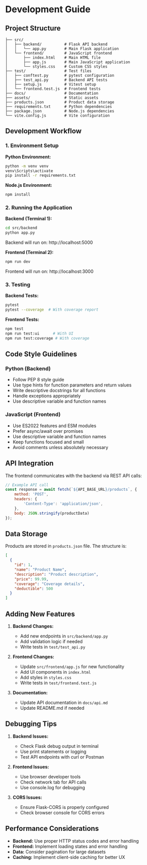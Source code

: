 # Development Guide

## Project Structure

```
├── src/
│   ├── backend/          # Flask API backend
│   │   └── app.py        # Main Flask application
│   └── frontend/         # JavaScript frontend
│       ├── index.html    # Main HTML file
│       ├── app.js        # Main JavaScript application
│       └── styles.css    # Custom CSS styles
├── test/                 # Test files
│   ├── conftest.py       # pytest configuration
│   ├── test_api.py       # Backend API tests
│   ├── setup.js          # Vitest setup
│   └── frontend.test.js  # Frontend tests
├── docs/                 # Documentation
├── assets/               # Static assets
├── products.json         # Product data storage
├── requirements.txt      # Python dependencies
├── package.json          # Node.js dependencies
└── vite.config.js        # Vite configuration
```

## Development Workflow

### 1. Environment Setup

**Python Environment:**
```bash
python -m venv venv
venv\Scripts\activate
pip install -r requirements.txt
```

**Node.js Environment:**
```bash
npm install
```

### 2. Running the Application

**Backend (Terminal 1):**
```bash
cd src/backend
python app.py
```
Backend will run on: http://localhost:5000

**Frontend (Terminal 2):**
```bash
npm run dev
```
Frontend will run on: http://localhost:3000

### 3. Testing

**Backend Tests:**
```bash
pytest
pytest --coverage  # With coverage report
```

**Frontend Tests:**
```bash
npm test
npm run test:ui      # With UI
npm run test:coverage # With coverage
```

## Code Style Guidelines

### Python (Backend)
- Follow PEP 8 style guide
- Use type hints for function parameters and return values
- Write descriptive docstrings for all functions
- Handle exceptions appropriately
- Use descriptive variable and function names

### JavaScript (Frontend)
- Use ES2022 features and ESM modules
- Prefer async/await over promises
- Use descriptive variable and function names
- Keep functions focused and small
- Avoid comments unless absolutely necessary

## API Integration

The frontend communicates with the backend via REST API calls:

```javascript
// Example API call
const response = await fetch(`${API_BASE_URL}/products`, {
    method: 'POST',
    headers: {
        'Content-Type': 'application/json',
    },
    body: JSON.stringify(productData)
});
```

## Data Storage

Products are stored in `products.json` file. The structure is:

```json
[
  {
    "id": 1,
    "name": "Product Name",
    "description": "Product description",
    "price": 99.99,
    "coverage": "Coverage details",
    "deductible": 500
  }
]
```

## Adding New Features

1. **Backend Changes:**
   - Add new endpoints in `src/backend/app.py`
   - Add validation logic if needed
   - Write tests in `test/test_api.py`

2. **Frontend Changes:**
   - Update `src/frontend/app.js` for new functionality
   - Add UI components in `index.html`
   - Add styles in `styles.css`
   - Write tests in `test/frontend.test.js`

3. **Documentation:**
   - Update API documentation in `docs/api.md`
   - Update README.md if needed

## Debugging Tips

1. **Backend Issues:**
   - Check Flask debug output in terminal
   - Use print statements or logging
   - Test API endpoints with curl or Postman

2. **Frontend Issues:**
   - Use browser developer tools
   - Check network tab for API calls
   - Use console.log for debugging

3. **CORS Issues:**
   - Ensure Flask-CORS is properly configured
   - Check browser console for CORS errors

## Performance Considerations

- **Backend:** Use proper HTTP status codes and error handling
- **Frontend:** Implement loading states and error handling
- **Data:** Consider pagination for large datasets
- **Caching:** Implement client-side caching for better UX
